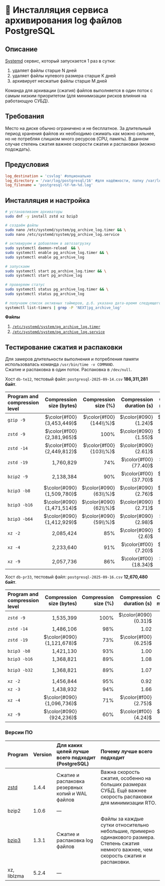 # 🍁 Инсталляция сервиса архивирования log файлов PostgreSQL

## Описание

[Systemd](https://en.wikipedia.org/wiki/Systemd) сервис, который запускается 1 раз в сутки:
1. удаляет файлы старше N дней
1. удаляет файлы нулевого размера старше K дней
1. архивирует несжатые файлы старше М дней

Команда для архивации (сжатия) файлов выполняется в один поток с самым низким приоритетом (для минимизации рисков влияния на работающую СУБД).

## Требования

Место на диске обычно ограничено и не бесплатное. За длительный период хранения файлов их необходимо сжимать как можно сильнее, но не потребляя слишком много ресурсов (CPU, память). В данном случае степень сжатия важнее скорости сжатия и распаковки (можно подождать).

## Предусловия

```ini
log_destination = 'csvlog' #опционально
log_directory = '/var/log/postgresql/16' #для надёжности, папку /var/log лучше сделать в отдельном разделе ФС с квотой свободного места
log_filename = 'postgresql-%Y-%m-%d.log'
```

## Инсталляция и настройка

```bash
# устанавливаем архиваторы
sudo dnf -y install zstd xz bzip3

# создаём файлы
sudo nano /etc/systemd/system/pg_archive_log.timer && \
sudo nano /etc/systemd/system/pg_archive_log.service
 
# активируем и добавляем в автозагрузку
sudo systemctl daemon-reload  && \
sudo systemctl enable pg_archive_log.timer && \
sudo systemctl enable pg_archive_log
 
# запускаем
sudo systemctl start pg_archive_log.timer && \
sudo systemctl start pg_archive_log
 
# проверяем статус
sudo systemctl status pg_archive_log.timer && \
sudo systemctl status pg_archive_log
 
# получаем список активных таймеров, д.б. указана дата-время следующего запуска!
systemctl list-timers | grep -P 'NEXT|pg_archive_log'
```

**Файлы**
1. [`/etc/systemd/system/pg_archive_log.timer`](pg_archive_log.timer)
2. [`/etc/systemd/system/pg_archive_log.service`](pg_archive_log.service)

## Тестирование сжатия и распаковки

Для замеров длительности выполнения и потребления памяти использовалась команда `/usr/bin/time -v COMMAND`.\
Сжатие и распаковка в один поток. Распаковка в `/dev/null`.

Хост `db-te12`, тестовый файл: `postgresql-2025-09-14.csv` **186,311,281 байт**.

| Program and compression level | Compression size (bytes)	| Compression size (%)	| Compression duration (s)	| Compression memory (KB)	| Decompression duration (s)	| Decompression memory (KB)	| Rating place |
| :--- | ---:	| ---:	| ---:	| ---:	| ---:	| ---:	| ---: |
| `gzip -9`	   | $\color{#f00}{3,453,449}$	| $\color{#f00}{144\\%}$	| $\color{#090}{1.24}$	 | $\color{#090}{2,416}$	  | $\color{#090}{0.46}$	| $\color{#090}{2,408}$	  | — |
| `zstd -9`	   | $\color{#f00}{2,381,965}$	| 100%	                  | $\color{#090}{1.55}$	 | $\color{#090}{41,580}$	 | $\color{#090}{0.04}$	| $\color{#090}{4,220}$	  | 5 |
| `zstd -14`   | $\color{#f00}{2,449,812}$	| $\color{#f00}{103\\%}$	| $\color{#090}{2.61}$	 | 117,560	                | $\color{#090}{0.04}$	| $\color{#090}{6,436}$	  | — |
| `zstd -19`   | 1,760,829	                | 74% 	                  | $\color{#f00}{77.40}$	| $\color{#f00}{216,512}$	| $\color{#090}{0.08}$	| $\color{#090}{10,444}$	 | — |
| `bzip2 -9`   | 2,138,384	                | 90%	                   | $\color{#f00}{37.70}$	| $\color{#090}{7,944}$	  | $\color{#f00}{3.34}$	| $\color{#090}{5,032}$	  | — |
| `bzip3 -b8`  | $\color{#090}{1,509,780}$	| $\color{#090}{63\\%}$	 | $\color{#090}{2.76}$	 | $\color{#090}{21,212}$	 | 1.99	                | $\color{#090}{52,428}$	 | 1 |
| `bzip3 -b16` | $\color{#090}{1,471,514}$	| $\color{#090}{62\\%}$	 | $\color{#090}{2.71}$	 | $\color{#090}{39,424}$	 | 1.91	                | 101,636	                | 2 |
| `bzip3 -b64` | $\color{#090}{1,412,929}$	| $\color{#090}{59\\%}$	 | $\color{#090}{2.98}$	 | $\color{#f00}{149,040}$	| 2.12	                | $\color{#f00}{396,484}$	| — |
| `xz -2`      | 2,085,424	                | 85%	                   | $\color{#090}{2.6}$   | $\color{#090}{17,684}$	 | $\color{#090}{0.34}$ | $\color{#090}{4,720}$   | 3 |
| `xz -4`      | 2,233,640	                | 91%	                   | $\color{#f00}{7.20}$	 | $\color{#090}{46,392}$	 | $\color{#090}{0.33}$	| $\color{#090}{6,584}$	  | 4 |
| `xz -9`      | 2,057,736	                | 86%	                   | $\color{#f00}{18.34}$	| $\color{#f00}{629,832}$	| $\color{#090}{0.38}$	| $\color{#090}{16,510}$	 | — |

Хост `db-pr33`, тестовый файл: `postgresql-2025-09-16.csv` **12,670,480 байт**.

| Program and compression level | Compression size (bytes)	| Compression size (%)	| Compression duration (s)	| Compression memory (KB)	| Decompression duration (s)	| Decompression memory (KB)	| Rating place |
| :--- | ---:	| ---:	| ---:	| ---:	| ---:	| ---:	| ---: |
| `zstd -9`	   | 1,535,399	| 100%	| $\color{#090}{0.31}$	| 22,576	 | 0.01	| 4,600	  | 5 |
| `zstd -14`	  | 1,486,106	| 98%  | 1.02	| 65,632	 | 0.02	| 6,656	  | — |
| `zstd -19`   | $\color{#090}{1,121,678}$	| 73%	 | $\color{#f00}{6.25}$	| 98,844	 | 0.02	| 10,768	 | — |
| `bzip3 -b8`	 | 1,421,130	| 93%		| 1.00	| 35,944	 | 0.94	| 52,200	 | 1 |
| `bzip3 -b16`	| 1,368,821	| 89%		| 1.08	| 54,104	 | 0.84	| 92,912	 | 2 |
| `bzip3 -b32`	| 1,368,821	| 89%		| 1.07	| 53,340	 | 0.85	| $\color{#f00}{158,436}$	| — |
| `xz -2`	     | 1,456,844	| 95%		| 0.92	| 18,696	 | 0.13	| 4,468	  | 3 |
| `xz -3`	     | 1,438,932	| 94%		| 1.66	| 34,164	 | 0.11	| 6,544	  | — |
| `xz -4`	     | $\color{#090}{1,096,736}$	| 71%		| $\color{#f00}{2.75}$	| 50,624	 | 0.13	| 6,556	  | 4 |
| `xz -9`	     | $\color{#090}{924,236}$	  | 60%		| $\color{#f00}{4.24}$	| $\color{#f00}{163,292}$	| 0.11	| 14,776	 | — |

### Версии ПО

| Program	| Version | Для каких целей лучше всего подходит (PostgreSQL) | Почему лучше всего подходит | 
| :---	| :--- | :--- | :--- |
| [zstd](https://github.com/facebook/zstd)	 | 1.4.4 | Сжатие и распаковка резервных копий и WAL файлов | Важна скорость сжатия, особенно на больших размерах СУБД. Ещё важнее скорость распаковки для минимизации RTO. |
| bzip2	                                    | 1.0.6 | — | |
| [bzip3](https://github.com/iczelia/bzip3)	| 1.3.1 | Сжатие и распаковка log файлов | Файлы за каждые сутки относительно небольшие, примерно одинакового размера. Степень сжатия немного важнее, чем скорость сжатия и распаковки. |
| xz, liblzma	                              | 5.2.4 | — | |
